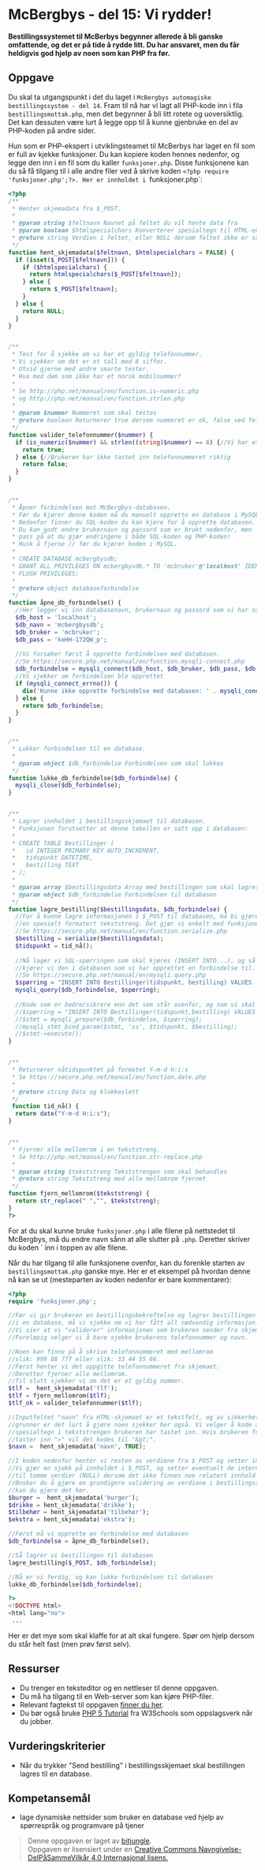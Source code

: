 # McBergbys - del 15: Vi rydder!

**Bestillingssystemet til McBerbys begynner allerede å bli ganske omfattende, og det er på tide å rydde litt. Du har ansvaret, men du får heldigvis god hjelp av noen som kan PHP fra før.**

## Oppgave

Du skal ta utgangspunkt i det du laget i `McBergbys automagiske bestillingssystem - del 14`. Fram til nå har vi lagt all PHP-kode inn i fila `bestillingsmottak.php`, men det begynner å bli litt rotete og uoversiktlig. Det kan dessuten være lurt å legge opp til å kunne gjenbruke en del av PHP-koden på andre sider.

Hun som er PHP-ekspert i utviklingsteamet til McBerbys har laget en fil som er full av kjekke funksjoner. Du kan kopiere koden hennes nedenfor, og legge den inn i en fil som du kaller `funksjoner.php`. Disse funksjonene kan du så få tilgang til i alle andre filer ved å skrive koden `<?php require 'funksjoner.php';?>. Her er innholdet i `funksjoner.php`:

``` php
<?php
/**
 * Henter skjemadata fra $_POST.
 *
 * @param string $feltnavn Navnet på feltet du vil hente data fra
 * @param boolean $htmlspecialchars Konverterer spesialtegn til HTML-entiteter ved TRUE. Default er FALSE.
 * @return string Verdien i feltet, eller NULL dersom feltet ikke er satt
 */
function hent_skjemadata($feltnavn, $htmlspecialchars = FALSE) {
  if (isset($_POST[$feltnavn])) {
    if ($htmlspecialchars) {
      return htmlspecialchars($_POST[$feltnavn]);
    } else {
      return $_POST[$feltnavn];
    }
  } else {
    return NULL;
  }  
}


/**
 * Test for å sjekke om vi har et gyldig telefonnummer.
 * Vi sjekker om det er et tall med 8 siffer.
 * Utvid gjerne med andre smarte tester.
 * Hva med dem som ikke har et norsk mobilnummer?
 * 
 * Se http://php.net/manual/en/function.is-numeric.php
 * og http://php.net/manual/en/function.strlen.php
 *
 * @param $nummer Nummeret som skal testes
 * @return boolean Returnerer true dersom nummeret er ok, false ved feil
 */
function valider_telefonnummer($nummer) {
  if (is_numeric($nummer) && strlen((string)$nummer) == 8) {//Vi har et gyldig nummer
    return true;
  } else {//Brukeren har ikke tastet inn telefonnummeret riktig
    return false;
  }
}


/**
 * Åpner forbindelsen mot McBergbys-databasen.
 * Før du kjører denne koden må du manuelt opprette en database i MySQL.
 * Nedenfor finner du SQL-koden du kan kjøre for å opprette databasen.
 * Du kan godt endre brukernavn og passord som er brukt nedenfor, men
 * pass på at du gjør endringene i både SQL-koden og PHP-koden!
 * Husk å fjerne // før du kjører koden i MySQL.
 * 
 * CREATE DATABASE mcbergbysdb;
 * GRANT ALL PRIVILEGES ON mcbergbysdb.* TO 'mcbruker'@'localhost' IDENTIFIED BY 'keHH-172QW_p';
 * FLUSH PRIVILEGES;
 *
 * @return object databaseforbindelse
 */
function åpne_db_forbindelse() {
  //Her legger vi inn databasenavn, brukernavn og passord som vi har satt opp i MySQL:
  $db_host = 'localhost';
  $db_navn = 'mcbergbysdb';
  $db_bruker = 'mcbruker';
  $db_pass = 'keHH-172QW_p';
  
  //Vi forsøker først å opprette forbindelsen med databasen.
  //Se https://secure.php.net/manual/en/function.mysqli-connect.php
  $db_forbindelse = mysqli_connect($db_host, $db_bruker, $db_pass, $db_navn);
  //Vi sjekker om forbindelsen ble opprettet
  if (mysqli_connect_errno()) {
    die('Kunne ikke opprette forbindelse med databasen: ' . mysqli_connect_error()) ;
  } else {
    return $db_forbindelse;
  }
}


/**
 * Lukker forbindelsen til en database.
 * 
 * @param object $db_forbindelse Forbindelsen som skal lukkes
 */
function lukke_db_forbindelse($db_forbindelse) {
  mysqli_close($db_forbindelse);
}


/**
 * Lagrer innholdet i bestillingsskjemaet til databasen.
 * Funksjonen forutsetter at denne tabellen er satt opp i databasen:
 * 
 * CREATE TABLE Bestillinger (
 *   id INTEGER PRIMARY KEY AUTO_INCREMENT,
 *   tidspunkt DATETIME, 
 *   bestilling TEXT
 * );
 *
 * @param array $bestillingsdata Array med bestillingen som skal lagres til databasen
 * @param object $db_forbindelse Forbindelsen til databasen
 */
function lagre_bestilling($bestillingsdata, $db_forbindelse) {
  //For å kunne lagre informasjonen i $_POST til databasen, må bi gjøre den om til
  //en spesielt formatert tekststreng. Det gjør vi enkelt med funksjonen serialize().
  //Se https://secure.php.net/manual/en/function.serialize.php
  $bestilling = serialize($bestillingsdata);
  $tidspunkt = tid_nå();
  
  //Nå lager vi SQL-spørringen som skal kjøres (INSERT INTO...), og så
  //kjører vi den i databasen som vi har opprettet en forbindelse til.
  //Se https://secure.php.net/manual/en/mysqli.query.php
  $spørring = "INSERT INTO Bestillinger(tidspunkt, bestilling) VALUES ('{$tidspunkt}', '{$bestilling}');";
  mysqli_query($db_forbindelse, $spørring);
  
  //Kode som er bedre/sikrere enn det som står ovenfor, og som vi skal bruke senere.
  //$spørring = "INSERT INTO Bestillinger(tidspunkt,bestilling) VALUES (?,?);";
  //$stmt = mysqli_prepare($db_forbindelse, $spørring);
  //mysqli_stmt_bind_param($stmt, 'ss', $tidspunkt, $bestilling);
  //$stmt->execute();
}


/**
 * Returnerer nåtidspunktet på formatet Y-m-d H:i:s
 * Se https://secure.php.net/manual/en/function.date.php
 *
 * @return string Dato og klokkeslett
 */
 function tid_nå() {
  return date("Y-m-d H:i:s");  
}


/**
 * Fjerner alle mellomrom i en tekststreng.
 * Se http://php.net/manual/en/function.str-replace.php
 *
 * @param string $tekststreng Tekststrengen som skal behandles
 * @return string Tekststreng med alle mellomrom fjernet
 */
function fjern_mellomrom($tekststreng) {
  return str_replace(" ","", $tekststreng);
}
?>
```

For at du skal kunne bruke `funksjoner.php` i alle filene på nettstedet til McBergbys, må du endre navn sånn at alle slutter på `.php`. Deretter skriver du koden `<?php require 'funksjoner.php';?> inn i toppen av alle filene.

Når du har tilgang til alle funksjonene ovenfor, kan du forenkle starten av `bestillingsmottak.php` ganske mye. Her er et eksempel på hvordan denne nå kan se ut (mesteparten av koden nedenfor er bare kommentarer):

``` php
<?php
require 'funksjoner.php';

//Før vi gir brukeren en bestillingsbekreftelse og lagrer bestillingen 
//i en database, må vi sjekke om vi har fått all nødvendig informasjon.
//Vi sier at vi "validerer" informasjonen som brukeren sender fra skjemaet.
//Foreløpig velger vi å bare sjekke brukerens telefonnummer og navn.

//Noen kan finne på å skrive telefonnummeret med mellomrom
//slik: 999 88 777 eller slik: 33 44 55 66.
//Først henter vi det oppgitte telefonnummeret fra skjemaet.
//Deretter fjerner alle mellomrom.
//Til slutt sjekker vi om det er et gyldig nummer.
$tlf =  hent_skjemadata('tlf');
$tlf = fjern_mellomrom($tlf);
$tlf_ok = valider_telefonnummer($tlf);

//Inputfeltet "navn" fra HTML-skjemaet er et tekstfelt, og av sikkerhetsmessige
//grunner er det lurt å gjøre noen sjekker her også. Vi velger å kode alle 
//spesialtegn i tekststrengen brukeren har tastet inn. Hvis brukeren for eksempel
//taster inn ">" vil det kodes til "&gt;".
$navn =  hent_skjemadata('navn', TRUE);

//I koden nedenfor henter vi resten av verdiene fra $_POST og setter interne variabler.
//Vi gjør en sjekk på innholdet i $_POST, og setter eventuelt de interne variablene 
//til tomme verdier (NULL) dersom det ikke finnes noe relatert innhold i $_POST.
//Ønsker du å gjøre en grundigere validering av verdiene i bestillingsskjemaet,
//kan du gjøre det her.
$burger =  hent_skjemadata('burger');
$drikke = hent_skjemadata('drikke');
$tilbehør = hent_skjemadata('tilbehør');
$ekstra = hent_skjemadata('ekstra');

//Først må vi opprette en forbindelse med databasen
$db_forbindelse = åpne_db_forbindelse();

//Så lagrer vi bestillingen til databasen
lagre_bestilling($_POST, $db_forbindelse);

//Nå er vi ferdig, og kan lukke forbindelsen til databasen
lukke_db_forbindelse($db_forbindelse);

?>
<!DOCTYPE html>
<html lang="no">
 ...
```

Her er det mye som skal klaffe for at alt skal fungere. Spør om hjelp dersom du står helt fast (men prøv først selv). 


## Ressurser

* Du trenger en teksteditor og en nettleser til denne oppgaven.
* Du må ha tilgang til en Web-server som kan kjøre PHP-filer.
* Relevant fagtekst til oppgaven [finner du her](https://github.com/fagstoff/IT1/blob/master/_docs/fagstoff/databaser/04.%20PHP.md).
* Du bør også bruke [PHP 5 Tutorial](http://www.w3schools.com/php/default.asp) fra W3Schools som oppslagsverk når du jobber.

## Vurderingskriterier

* Når du trykker "Send bestilling" i bestillingsskjemaet skal bestillingen lagres til en database.

## Kompetansemål

* lage dynamiske nettsider som bruker en database ved hjelp av spørrespråk og programvare på tjener

>Denne oppgaven er laget av [bitjungle](https://github.com/bitjungle).  
>Oppgaven er lisensiert under en
>[Creative Commons Navngivelse-DelPåSammeVilkår 4.0 Internasjonal lisens.
](http://creativecommons.org/licenses/by-sa/4.0/)
